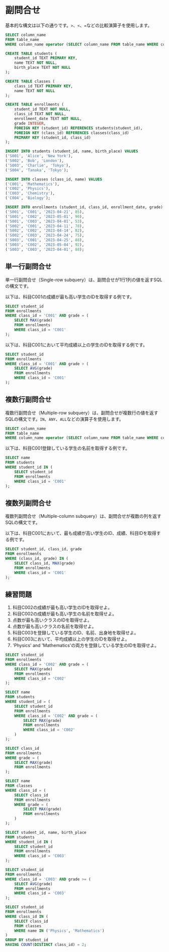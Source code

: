 # 副問合せ

基本的な構文は以下の通りです。`>`、`<`、`=`などの比較演算子を使用します。

```sql
SELECT column_name
FROM table_name
WHERE column_name operator (SELECT column_name FROM table_name WHERE condition);
```

```sql
CREATE TABLE students (
    student_id TEXT PRIMARY KEY,
    name TEXT NOT NULL,
    birth_place TEXT NOT NULL
);

CREATE TABLE classes (
    class_id TEXT PRIMARY KEY,
    name TEXT NOT NULL
);

CREATE TABLE enrollments (
    student_id TEXT NOT NULL,
    class_id TEXT NOT NULL,
    enrollment_date TEXT NOT NULL,
    grade INTEGER,
    FOREIGN KEY (student_id) REFERENCES students(student_id),
    FOREIGN KEY (class_id) REFERENCES classes(class_id)
    PRIMARY KEY (student_id, class_id)
);

INSERT INTO students (student_id, name, birth_place) VALUES
('S001', 'Alice', 'New York'),
('S002', 'Bob', 'London'),
('S003', 'Charlie', 'Tokyo'),
('S004', 'Tanaka', 'Tokyo');

INSERT INTO classes (class_id, name) VALUES
('C001', 'Mathematics'),
('C002', 'Physics'),
('C003', 'Chemistry'),
('C004', 'Biology');

INSERT INTO enrollments (student_id, class_id, enrollment_date, grade) VALUES
('S001', 'C001', '2023-04-21', 85),
('S001', 'C002', '2023-05-01', 90),
('S001', 'C003', '2023-04-01', 53),
('S002', 'C001', '2023-04-11', 78),
('S002', 'C002', '2023-04-14', 82),
('S002', 'C003', '2023-04-24', 75),
('S003', 'C001', '2023-04-25', 88),
('S003', 'C002', '2023-05-04', 92),
('S003', 'C003', '2023-04-01', 88);
```

## 単一行副問合せ

単一行副問合せ（Single-row subquery）は、副問合せが1行1列の値を返すSQLの構文です。

以下は、科目C001の成績が最も高い学生のIDを取得する例です。

```sql
SELECT student_id
FROM enrollments
WHERE class_id = 'C001' AND grade = (
    SELECT MAX(grade)
    FROM enrollments
    WHERE class_id = 'C001'
);
```

以下は、科目C001において平均成績以上の学生のIDを取得する例です。

```sql
SELECT student_id
FROM enrollments
WHERE class_id = 'C001' AND grade > (
    SELECT AVG(grade)
    FROM enrollments
    WHERE class_id = 'C001'
);
```

## 複数行副問合せ

複数行副問合せ（Multiple-row subquery）は、副問合せが複数行の値を返すSQLの構文です。`IN`、`ANY`、`ALL`などの演算子を使用します。

```sql
SELECT column_name
FROM table_name
WHERE column_name operator (SELECT column_name FROM table_name WHERE condition);
```

以下は、科目C001登録している学生の名前を取得する例です。

```sql
SELECT name
FROM students
WHERE student_id IN (
    SELECT student_id
    FROM enrollments
    WHERE class_id = 'C001'
);
```

## 複数列副問合せ

複数列副問合せ（Multiple-column subquery）は、副問合せが複数の列を返すSQLの構文です。

以下は、科目C001において、最も成績が高い学生のID、成績、科目IDを取得する例です。

```sql
SELECT student_id, class_id, grade
FROM enrollments
WHERE (class_id, grade) IN (
    SELECT class_id, MAX(grade)
    FROM enrollments
    WHERE class_id = 'C001'
);
```

## 練習問題

1. 科目C002の成績が最も高い学生のIDを取得せよ。
1. 科目C002の成績が最も高い学生の名前を取得せよ。
1. 点数が最も高いクラスのIDを取得せよ。
1. 点数が最も高いクラスの名前を取得せよ。
1. 科目C003を登録している学生のID、名前、出身地を取得せよ。
1. 科目C003において、平均成績以上の学生のIDを取得せよ。
1. 'Physics' and 'Mathematics'の両方を登録している学生のIDを取得せよ。


```sql
SELECT student_id
FROM enrollments
WHERE class_id = 'C002' AND grade = (
    SELECT MAX(grade)
    FROM enrollments
    WHERE class_id = 'C002'
);
```

```sql
SELECT name
FROM students
WHERE student_id = (
    SELECT student_id
    FROM enrollments
    WHERE class_id = 'C002' AND grade = (
        SELECT MAX(grade)
        FROM enrollments
        WHERE class_id = 'C002'
    )
);
```

```sql
SELECT class_id
FROM enrollments
WHERE grade = (
    SELECT MAX(grade)
    FROM enrollments
);
```

```sql
SELECT name
FROM classes
WHERE class_id = (
    SELECT class_id
    FROM enrollments
    WHERE grade = (
        SELECT MAX(grade)
        FROM enrollments
    )
);
```

```sql
SELECT student_id, name, birth_place
FROM students
WHERE student_id IN (
    SELECT student_id
    FROM enrollments
    WHERE class_id = 'C003'
);
```

```sql
SELECT student_id
FROM enrollments
WHERE class_id = 'C003' AND grade >= (
    SELECT AVG(grade)
    FROM enrollments
    WHERE class_id = 'C003'
);
```

```sql
SELECT student_id
FROM enrollments
WHERE class_id IN (
    SELECT class_id
    FROM classes
    WHERE name IN ('Physics', 'Mathematics')
)
GROUP BY student_id
HAVING COUNT(DISTINCT class_id) = 2;
```